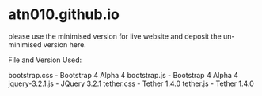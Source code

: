 # atn010.github.io
please use the minimised version for live website and deposit the un-minimised version here.

File and Version Used:

bootstrap.css		- Bootstrap 4 Alpha 4
bootstrap.js		- Bootstrap 4 Alpha 4
jquery-3.2.1.js		- JQuery 3.2.1
tether.css			- Tether 1.4.0
tether.js			- Tether 1.4.0